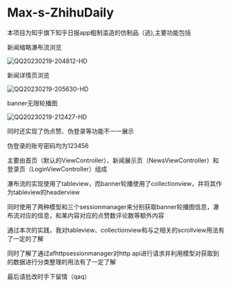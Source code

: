 # Max-s-ZhihuDaily
本项目为知乎旗下知乎日报app粗制滥造的仿制品（逃),主要功能包括

新闻缩略瀑布流浏览

![QQ20230219-204812-HD](https://user-images.githubusercontent.com/114380848/219949261-1c0cf52d-70ef-49ca-b620-3c71a204adcf.gif)

新闻详情页浏览

![QQ20230219-205630-HD](https://user-images.githubusercontent.com/114380848/219949385-1322d51d-639e-4511-9de0-fcc360f690f0.gif)

banner无限轮播图

![QQ20230219-212427-HD](https://user-images.githubusercontent.com/114380848/219950988-fc041d81-0c06-4fcc-88d0-b7fd473539e4.gif)

同时还实现了伪点赞、伪登录等功能不一一展示

伪登录的账号密码均为123456

主要由首页（默认的ViewController）、新闻展示页（NewsViewController）和登录页（LoginViewController）组成

瀑布流的实现使用了tableview，而banner轮播使用了collectionview，并将其作为tableview的headerview

同时使用了两种模型和三个sessionmanager来分别获取banner轮播图信息，瀑布流对应的信息，和某内容对应的点赞数评论数等额外内容

通过本次的实践，我对tableview、collectionview和与之相关的scrollview用法有了一定的了解

同时了解了通过afhttpsessionmanager对http api进行请求并利用模型对获取到的数据进行分类整理的用法有了一定了解

最后请批改时手下留情（qaq）
